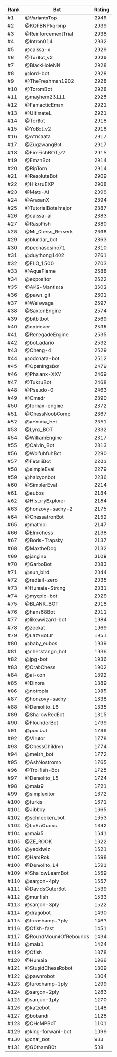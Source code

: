 Rank|Bot|Rating
---|---|---
#1|@VariantsTop|2948
#2|@KQRBNPkqrbnp|2939
#3|@ReinforcementTrial|2938
#4|@Intron014|2932
#5|@caissa-x|2929
#6|@TorBot_v2|2929
#7|@BlackHoleNN|2928
#8|@lord-bot|2928
#9|@TheFreshman1902|2928
#10|@ToromBot|2928
#11|@mayhem23111|2925
#12|@FantacticEman|2921
#13|@UltimateL|2921
#14|@TorBot|2918
#15|@YoBot_v2|2918
#16|@Africaata|2917
#17|@ZugzwangBot|2917
#18|@FireFishBOT_v2|2915
#19|@EmanBot|2914
#20|@RipTorn|2914
#21|@ResoluteBot|2909
#22|@HikaruEXP|2908
#23|@Mate-AI|2898
#24|@ArasanX|2894
#25|@TutorialBotelmejor|2887
#26|@caissa-ai|2883
#27|@RaspFish|2880
#28|@Mr_Chess_Berserk|2868
#29|@blundar_bot|2863
#30|@peonasesino71|2810
#31|@duythong1402|2761
#32|@ELO_1500|2703
#33|@AquaFlame|2688
#34|@expositor|2622
#35|@AKS-Mantissa|2602
#36|@pawn_git|2601
#37|@Weiawaga|2597
#38|@SaxtonEngine|2574
#39|@bitbitbot|2569
#40|@catriever|2535
#41|@RenegadeEngine|2535
#42|@bot_adario|2532
#43|@Cheng-4|2529
#44|@odonata-bot|2512
#45|@OpeningsBot|2479
#46|@Phalanx-XXV|2469
#47|@TuksuBot|2468
#48|@Pseudo-0|2463
#49|@Cmndr|2390
#50|@fornax-engine|2372
#51|@ChessNoobComp|2367
#52|@admete_bot|2351
#53|@Lynx_BOT|2332
#54|@WilliamEngine|2317
#55|@Calvin_Bot|2313
#56|@WolfuhfuhBot|2290
#57|@FataliiBot|2281
#58|@simpleEval|2279
#59|@halcyonbot|2236
#60|@SimplerEval|2214
#61|@eubos|2184
#62|@HistoryExplorer|2184
#63|@honzovy-sachy-2|2175
#64|@ChessatronBot|2152
#65|@matmoi|2147
#66|@Elmichess|2138
#67|@Boris-Trapsky|2137
#68|@MaxtheDog|2132
#69|@jangine|2108
#70|@GarboBot|2083
#71|@sun_bird|2044
#72|@redtail-zero|2035
#73|@Humaia-Strong|2031
#74|@myopic-bot|2028
#75|@BLANK_BOT|2018
#76|@hans68Bot|2011
#77|@likeawizard-bot|1984
#78|@zeekat|1969
#79|@LazyBotJr|1951
#80|@baby_eubos|1939
#81|@chesstango_bot|1936
#82|@jpg-bot|1936
#83|@CrabChess|1902
#84|@ai-con|1892
#85|@Dinora|1889
#86|@notropis|1885
#87|@honzovy-sachy|1838
#88|@Demolito_L6|1835
#89|@ShallowRedBot|1815
#90|@FlounderBot|1799
#91|@postbot|1788
#92|@Virutor|1778
#93|@ChessChildren|1774
#94|@melsh_bot|1772
#95|@AshNostromo|1765
#96|@Trollfish-Bot|1725
#97|@Demolito_L5|1724
#98|@maia9|1721
#99|@simplexitor|1672
#100|@turkjs|1671
#101|@Jibbby|1665
#102|@schnecken_bot|1653
#103|@LeElaGuess|1642
#104|@maia5|1641
#105|@ZE_ROOK|1622
#106|@yeoldwiz|1621
#107|@HardRok|1598
#108|@Demolito_L4|1591
#109|@ShallowLearnBot|1559
#110|@sargon-4ply|1557
#111|@DavidsGuterBot|1539
#112|@munfish|1533
#113|@sargon-3ply|1522
#114|@dragobot|1490
#115|@turochamp-2ply|1463
#116|@Ofish-fast|1451
#117|@RoundMoundOfRebounds|1434
#118|@maia1|1424
#119|@Ofish|1378
#120|@Humaia|1366
#121|@StupidChessRobot|1309
#122|@pawnrobot|1304
#123|@turochamp-1ply|1299
#124|@sargon-2ply|1283
#125|@sargon-1ply|1270
#126|@katzebot|1148
#127|@bobandi|1128
#128|@CHoMPBoT|1101
#129|@king-forward-bot|1099
#130|@chat_bot|983
#131|@G0thamB0t|508
